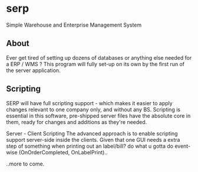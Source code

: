 # serp
Simple Warehouse and Enterprise Management System

## About
Ever get tired of setting up dozens of databases
or anything else needed for a ERP / WMS ?
This program will fully set-up on its own by the
first run of the server application.


## Scripting
SERP will have full scripting support - which makes it easier to apply changes relevant to one company only, and without any BS.
Scripting is essential in this software, pre-shipped server files have the absolute core in them, ready for changes and additions as they're needed.

Server - Client Scripting
The advanced approach is to enable scripting support server-side inside the clients.
Given that one GUI needs a extra step of something when printing out an label/bill? do what u gotta do event-wise (OnOrderCompleted, OnLabelPrint)..

..more to come.
